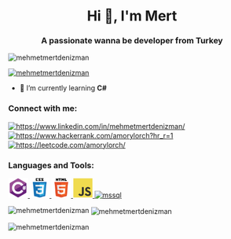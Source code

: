 <h1 align="center">Hi 👋, I'm Mert</h1>
<h3 align="center">A passionate wanna be developer from Turkey</h3>

<p align="left"> <img src="https://komarev.com/ghpvc/?username=mehmetmertdenizman&label=Profile%20views&color=0e75b6&style=flat" alt="mehmetmertdenizman" /> </p>

<p align="left"> <a href="https://github.com/ryo-ma/github-profile-trophy"><img src="https://github-profile-trophy.vercel.app/?username=mehmetmertdenizman" alt="mehmetmertdenizman" /></a> </p>

- 🌱 I’m currently learning **C#**

<h3 align="left">Connect with me:</h3>
<p align="left">
<a href="https://www.linkedin.com/in/mehmetmertdenizman/" target="blank"><img align="center" src="https://raw.githubusercontent.com/rahuldkjain/github-profile-readme-generator/master/src/images/icons/Social/linked-in-alt.svg" alt="https://www.linkedin.com/in/mehmetmertdenizman/" height="30" width="40" /></a>
<a href="https://www.hackerrank.com/amorylorch?hr_r=1" target="blank"><img align="center" src="https://raw.githubusercontent.com/rahuldkjain/github-profile-readme-generator/master/src/images/icons/Social/hackerrank.svg" alt="https://www.hackerrank.com/amorylorch?hr_r=1" height="30" width="40" /></a>
<a href="https://leetcode.com/amorylorch/" target="blank"><img align="center" src="https://raw.githubusercontent.com/rahuldkjain/github-profile-readme-generator/master/src/images/icons/Social/leet-code.svg" alt="https://leetcode.com/amorylorch/" height="30" width="40" /></a>
</p>

<h3 align="left">Languages and Tools:</h3>
<p align="left"> <a href="https://www.w3schools.com/cs/" target="_blank" rel="noreferrer"> <img src="https://raw.githubusercontent.com/devicons/devicon/master/icons/csharp/csharp-original.svg" alt="csharp" width="40" height="40"/> </a> <a href="https://www.w3schools.com/css/" target="_blank" rel="noreferrer"> <img src="https://raw.githubusercontent.com/devicons/devicon/master/icons/css3/css3-original-wordmark.svg" alt="css3" width="40" height="40"/> </a> <a href="https://www.w3.org/html/" target="_blank" rel="noreferrer"> <img src="https://raw.githubusercontent.com/devicons/devicon/master/icons/html5/html5-original-wordmark.svg" alt="html5" width="40" height="40"/> </a> <a href="https://developer.mozilla.org/en-US/docs/Web/JavaScript" target="_blank" rel="noreferrer"> <img src="https://raw.githubusercontent.com/devicons/devicon/master/icons/javascript/javascript-original.svg" alt="javascript" width="40" height="40"/> </a> <a href="https://www.microsoft.com/en-us/sql-server" target="_blank" rel="noreferrer"> <img src="https://www.svgrepo.com/show/303229/microsoft-sql-server-logo.svg" alt="mssql" width="40" height="40"/> </a> </p>

<p><img align="left" src="https://github-readme-stats.vercel.app/api/top-langs?username=mehmetmertdenizman&show_icons=true&locale=en&layout=compact" alt="mehmetmertdenizman" /></p>

<p>&nbsp;<img align="center" src="https://github-readme-stats.vercel.app/api?username=mehmetmertdenizman&show_icons=true&locale=en" alt="mehmetmertdenizman" /></p>

<p><img align="center" src="https://github-readme-streak-stats.herokuapp.com/?user=mehmetmertdenizman&" alt="mehmetmertdenizman" /></p>
